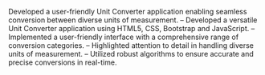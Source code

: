 Developed a user-friendly Unit Converter application enabling seamless conversion between diverse units of measurement.
– Developed a versatile Unit Converter application using HTML5, CSS, Bootstrap and JavaScript.
– Implemented a user-friendly interface with a comprehensive range of conversion categories.
– Highlighted attention to detail in handling diverse units of measurement.
– Utilized robust algorithms to ensure accurate and precise conversions in real-time.
